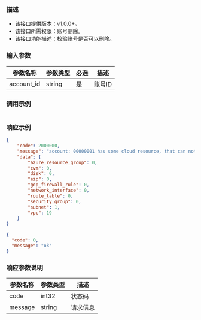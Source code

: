 ### 描述

- 该接口提供版本：v1.0.0+。
- 该接口所需权限：账号删除。
- 该接口功能描述：校验账号是否可以删除。

### 输入参数

| 参数名称       | 参数类型   | 必选  | 描述   |
|------------|--------|-----|------|
| account_id | string | 是   | 账号ID |

### 调用示例

```json

```

### 响应示例

```json
{
    "code": 2000000,
    "message": "account: 00000001 has some cloud resource, that can not delete",
    "data": {
        "azure_resource_group": 0,
        "cvm": 0,
        "disk": 0,
        "eip": 0,
        "gcp_firewall_rule": 0,
        "network_interface": 0,
        "route_table": 0,
        "security_group": 0,
        "subnet": 1,
        "vpc": 19
    }
}
```

```json
{
  "code": 0,
  "message": "ok"
}
```

### 响应参数说明

| 参数名称    | 参数类型   | 描述   |
|---------|--------|------|
| code    | int32  | 状态码  |
| message | string | 请求信息 |
